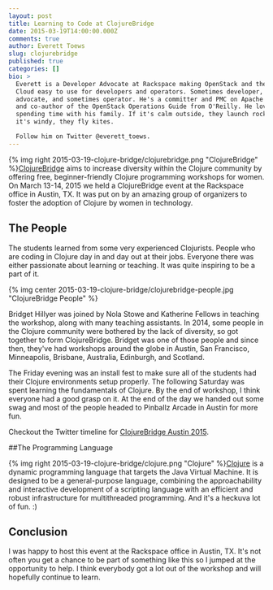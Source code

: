 ```yaml
---
layout: post
title: Learning to Code at ClojureBridge
date: 2015-03-19T14:00:00.000Z
comments: true
author: Everett Toews
slug: clojurebridge
published: true
categories: []
bio: >
  Everett is a Developer Advocate at Rackspace making OpenStack and the Rackspace
  Cloud easy to use for developers and operators. Sometimes developer, sometimes
  advocate, and sometimes operator. He's a committer and PMC on Apache jclouds,
  and co-author of the OpenStack Operations Guide from O'Reilly. He loves
  spending time with his family. If it's calm outside, they launch rockets. If
  it's windy, they fly kites.

  Follow him on Twitter @everett_toews.
---
```


{% img right 2015-03-19-clojure-bridge/clojurebridge.png "ClojureBridge" %}[ClojureBridge](https://www.clojurebridge.org/) aims to increase diversity within the Clojure community by offering free, beginner-friendly Clojure programming workshops for women. On March 13-14, 2015 we held a ClojureBridge event at the Rackspace office in Austin, TX. It was put on by an amazing group of organizers to foster the adoption of Clojure by women in technology.

<!-- more -->

## The People

The students learned from some very experienced Clojurists. People who are coding in Clojure day in and day out at their jobs. Everyone there was either passionate about learning or teaching. It was quite inspiring to be a part of it.

{% img center 2015-03-19-clojure-bridge/clojurebridge-people.jpg "ClojureBridge People" %}

Bridget Hillyer was joined by Nola Stowe and Katherine Fellows in teaching the workshop, along with many teaching assistants. In 2014, some people in the Clojure community were bothered by the lack of diversity, so got together to form ClojureBridge. Bridget was one of those people and since then, they've had workshops around the globe in Austin, San Francisco, Minneapolis, Brisbane, Australia, Edinburgh, and Scotland.

The Friday evening was an install fest to make sure all of the students had their Clojure environments setup properly. The following Saturday was spent learning the fundamentals of Clojure. By the end of workshop, I think everyone had a good grasp on it. At the end of the day we handed out some swag and most of the people headed to Pinballz Arcade in Austin for more fun.

Checkout the Twitter timeline for [ClojureBridge Austin 2015](https://twitter.com/everett_toews/timelines/577482122761502720).


##The Programming Language

{% img right 2015-03-19-clojure-bridge/clojure.png "Clojure" %}[Clojure](https://clojure.org/) is a dynamic programming language that targets the Java Virtual Machine. It is designed to be a general-purpose language, combining the approachability and interactive development of a scripting language with an efficient and robust infrastructure for multithreaded programming. And it's a heckuva lot of fun. :)

## Conclusion

I was happy to host this event at the Rackspace office in Austin, TX. It's not often you get a chance to be part of something like this so I jumped at the opportunity to help. I think everybody got a lot out of the workshop and will hopefully continue to learn.
